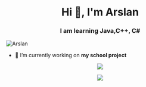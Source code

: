 <h1 align="center">Hi 👋, I'm Arslan</h1>
<h3 align="center">I am learning Java,C++, C# </h3>

<p align="left"> <img src="https://komarev.com/ghpvc/?username=arslanalimov&color=lightgrey&style=flat-square&label=VIEWS" alt="Arslan" /> </p>

- 🔭 I’m currently working on **my school project**

<p align="center"> <img src="https://readme-stats-cfgj2cxdy.vercel.app/api?username=arslanalimov&count_private=true&show_icons=true&theme=midnight-purple" /> </p>
<p align="center">  <img src="https://readme-stats-cfgj2cxdy.vercel.app/api/top-langs/?username=arslanalimov&hide=php&theme=midnight-purple" /> </p>
